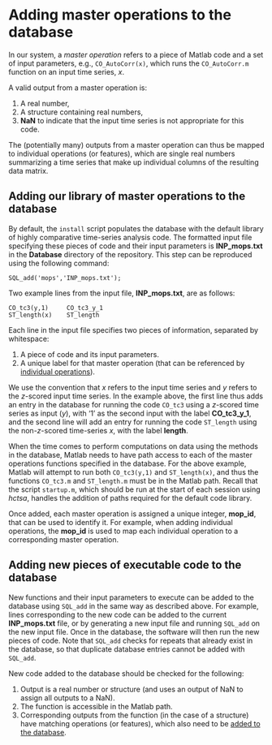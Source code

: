 # Adding master operations to the database

In our system, a *master operation* refers to a piece of Matlab code and a set of input parameters, e.g., `CO_AutoCorr(x)`, which runs the `CO_AutoCorr.m` function on an input time series, *x*.

A valid output from a master operation is:
1. A real number,
2. A structure containing real numbers,
3. **NaN** to indicate that the input time series is not appropriate for this code.

The (potentially many) outputs from a master operation can thus be mapped to individual operations (or features), which are single real numbers summarizing a time series that make up individual columns of the resulting data matrix.

## Adding our library of master operations to the database
<!--{#sec:addingMops}-->

By default, the `install` script populates the database with the default library of highly comparative time-series analysis code.
The formatted input file specifying these pieces of code and their input parameters is **INP_mops.txt** in the **Database** directory of the repository.
This step can be reproduced using the following command:

    SQL_add('mops','INP_mops.txt');

Two example lines from the input file, **INP_mops.txt**, are as follows:

    CO_tc3(y,1)     CO_tc3_y_1
    ST_length(x)    ST_length

Each line in the input file specifies two pieces of information, separated by whitespace:
1. A piece of code and its input parameters.
2. A unique label for that master operation (that can be referenced by [individual operations](adding_operations.md)).

We use the convention that *x* refers to the input time series and *y* refers to the *z*-scored input time series.
In the example above, the first line thus adds an entry in the database for running the code `CO_tc3` using a *z*-scored time series as input (*y*), with ‘1’ as the second input with the label **CO_tc3_y_1**, and the second line will add an entry for running the code `ST_length` using the non-*z*-scored time-series *x*, with the label **length**.

When the time comes to perform computations on data using the methods in the database, Matlab needs to have path access to each of the master operations functions specified in the database.
For the above example, Matlab will attempt to run both `CO_tc3(y,1)` and `ST_length(x)`, and thus the functions `CO_tc3.m` and `ST_length.m` must be in the Matlab path.
Recall that the script `startup.m`, which should be run at the start of each session using *hctsa*, handles the addition of paths required for the default code library.

Once added, each master operation is assigned a unique integer, **mop_id**, that can be used to identify it.
For example, when adding individual operations, the **mop_id** is used to map each individual operation to a corresponding master operation.

## Adding new pieces of executable code to the database

New functions and their input parameters to execute can be added to the database using `SQL_add` in the same way as described above.
For example, lines corresponding to the new code can be added to the current **INP_mops.txt** file, or by generating a new input file and running `SQL_add` on the new input file.
Once in the database, the software will then run the new pieces of code.
Note that `SQL_add` checks for repeats that already exist in the database, so that duplicate database entries cannot be added with `SQL_add`.

New code added to the database should be checked for the following:
1. Output is a real number or structure (and uses an output of NaN to assign all outputs to a NaN).
2. The function is accessible in the Matlab path.
3. Corresponding outputs from the function (in the case of a structure) have matching operations (or features), which also need to be [added to the database](adding_operations.md).

<!--Corresponding operations (or features) will then need to added separately, to link to the structured outputs of master operations.-->